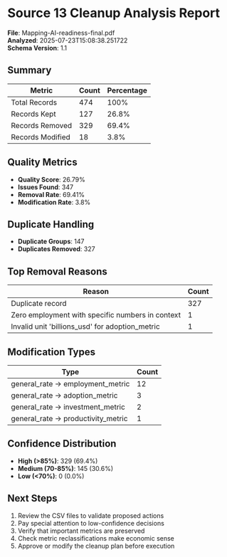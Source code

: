 # Source 13 Cleanup Analysis Report

**File**: Mapping-AI-readiness-final.pdf  
**Analyzed**: 2025-07-23T15:08:38.251722  
**Schema Version**: 1.1

## Summary

| Metric | Count | Percentage |
|--------|-------|------------|
| Total Records | 474 | 100% |
| Records Kept | 127 | 26.8% |
| Records Removed | 329 | 69.4% |
| Records Modified | 18 | 3.8% |

## Quality Metrics

- **Quality Score**: 26.79%
- **Issues Found**: 347
- **Removal Rate**: 69.41%
- **Modification Rate**: 3.8%

## Duplicate Handling

- **Duplicate Groups**: 147
- **Duplicates Removed**: 327

## Top Removal Reasons

| Reason | Count |
|--------|-------|
| Duplicate record | 327 |
| Zero employment with specific numbers in context | 1 |
| Invalid unit 'billions_usd' for adoption_metric | 1 |

## Modification Types

| Type | Count |
|------|-------|
| general_rate → employment_metric | 12 |
| general_rate → adoption_metric | 3 |
| general_rate → investment_metric | 2 |
| general_rate → productivity_metric | 1 |

## Confidence Distribution

- **High (>85%)**: 329 (69.4%)
- **Medium (70-85%)**: 145 (30.6%)
- **Low (<70%)**: 0 (0.0%)

## Next Steps

1. Review the CSV files to validate proposed actions
2. Pay special attention to low-confidence decisions
3. Verify that important metrics are preserved
4. Check metric reclassifications make economic sense
5. Approve or modify the cleanup plan before execution
